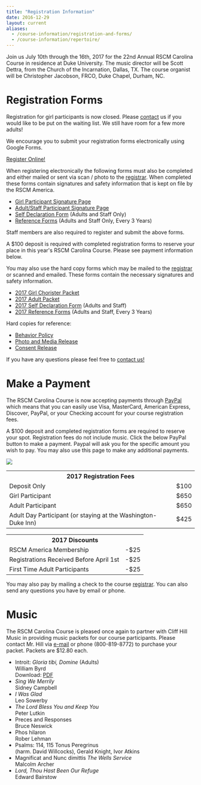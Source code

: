 ```yaml
---
title: "Registration Information"
date: 2016-12-29
layout: current
aliases:
  - /course-information/registration-and-forms/
  - /course-information/repertoire/
---
```


Join us July 10th through the 16th, 2017 for the 22nd Annual RSCM Carolina
Course in residence at Duke University. The music director will be Scott
Dettra, from the Church of the Incarnation, Dallas, TX. The course organist
will be Christopher Jacobson, FRCO, Duke Chapel, Durham, NC.

<!--
Maps:

* [Printable PDF][22] of St. Mary's School Campus
* [Google Online Map][23]
-->

# Registration Forms

<div class="alert alert-warning" role="alert">
Registration for girl participants is now closed.  Please <a href="/contact">contact</a> us if
you would like to be put on the waiting list.  We still have room for a few
more adults!
</div>

We encourage you to submit your registration forms electronically using
Google Forms.

<p class="text-center">
<a class="btn btn-primary btn-lg" href="https://goo.gl/forms/lbjuuwxcRpI6Jr5p2">Register Online!</a>
</p>

When registering electronically the following forms must also be completed
and either mailed or sent via scan / photo to the [registrar][7].  When
completed these forms contain signatures and safety information that is
kept on file by the RSCM America.

* [Girl Participant Signature Page][13]
* [Adult/Staff Participant Signature Page][12]
* [Self Declaration Form][5] (Adults and Staff Only)
* [Reference Forms][4] (Adults and Staff Only, Every 3 Years)

Staff members are also required to register and submit the above forms.

A $100 deposit is required with completed registration forms to reserve
your place in this year's RSCM Carolina Course.  Please see payment information
below.

You may also use the hard copy forms which may be mailed to the [registrar][7]
or scanned and emailed.  These forms contain the necessary signatures and
safety information.

* [2017 Girl Chorister Packet][1]
* [2017 Adult Packet][2]
* [2017 Self Declaration Form][5] (Adults and Staff)
* [2017 Reference Forms][4] (Adults and Staff, Every 3 Years)

Hard copies for reference:

* [Behavior Policy][9]
* [Photo and Media Release][11]
* [Consent Release][10]

If you have any questions please feel free to [contact us!][7]

# Make a Payment

The RSCM Carolina Course is now accepting payments through [PayPal][20]
which means that you can easily use Visa, MasterCard, American Express,
Discover, PayPal, or your Checking account for your course registration fees.

A $100 deposit and completed registration forms are required to reserve
your spot.  Registration fees do not include music.  Click the below
PayPal button to make a payment.  Paypal will ask you for the specific
amount you wish to pay.  You may also use this page to make any additional
payments.

<p class="text-center">
<a href="https://www.paypal.com/cgi-bin/webscr?cmd=_s-xclick&hosted_button_id=4BLB7ZJ45CR8E"><img src="https://www.paypalobjects.com/en_US/i/btn/btn_paynow_LG.gif" /></a>
</p>

<table class="table">
<tr><th colspan="2">2017 Registration Fees</th></tr>
<tr><td>Deposit Only</td><td>$100</td></tr>
<tr><td>Girl Participant</td><td>$650</td></tr>
<tr><td>Adult Participant</td><td>$650</td></tr>
<tr><td>Adult Day Participant (or staying at the Washington-Duke Inn)</td><td>$425</td></tr>
</table>

<table class="table">
<tr><th colspan="2">2017 Discounts</th></tr>
<tr><td>RSCM America Membership</td><td>-$25</td></tr>
<tr><td>Registrations Received Before April 1st</td><td>-$25</td></tr>
<tr><td>First Time Adult Participants</td><td>-$25</td></tr>
</table>

You may also pay by mailing a check to the course [registrar][7].  You
can also send any questions you have by email or phone.

# Music

<!--
Remember that you are responsible for purchasing, obtaining, and practicing
your music before you arrive at the course.  Music for 2017 has not yet been
finalized.  We'll have ordering information and repertoire soon.
-->

The RSCM Carolina Course is pleased once again to partner with Cliff Hill Music
in providing music packets for our course participants.  Please contact Mr.
Hill via [e-mail][21] or phone (800-819-8772) to purchase your packet. Packets
are $12.80 each.

* Introit: *Gloria tibi, Domine* (Adults)  
  William Byrd  
  Download: [PDF][14]
* *Sing We Merrily*  
  Sidney Campbell
* *I Was Glad*  
  Leo Sowerby
* *The Lord Bless You and Keep You*  
  Peter Lutkin
* Preces and Responses  
  Bruce Neswick
* Phos hilaron  
  Rober Lehman
* Psalms: 114, 115 Tonus Peregrinus  
  (harm. David Willcocks), Gerald Knight, Ivor Atkins
* Magnificat and Nunc dimittis *The Wells Service*  
  Malcolm Archer
* *Lord, Thou Hast Been Our Refuge*  
  Edward Bairstow

[1]: /pdf/2017/chorister_packet_2017.pdf
[2]: /pdf/2017/Adult_Packet_2017.pdf
[4]: /pdf/2016/Reference_Form.pdf
[5]: /pdf/2016/Self_Declaration_Form.pdf
[7]: /contact
[9]: /pdf/2016/2016BehaviorPolicy.pdf
[10]: /pdf/2016/2016ConsentRelease.pdf
[11]: /pdf/2016/2016PhotoMediaRelease.pdf
[12]: /pdf/2016/Signature_Page_Adults.pdf
[13]: /pdf/2017/RSCM_Signature_Page.pdf
[14]: /pdf/2017/Byrd_Gloria_tibi_Domine.pdf
[20]: https://www.paypal.com/home
[21]: cliff@cliffhillmusic.com
[22]: /pdf/st-marys-campus-map.pdf
[23]: https://www.google.com/maps/place/Saint+Mary's+School/@35.7828446,-78.6551186,17z/data=!3m1!4b1!4m2!3m1!1s0x89ac5f630bc17a43:0xf4e7b6d05fd3b619
[24]: /news/2016-maps-and-venues/
